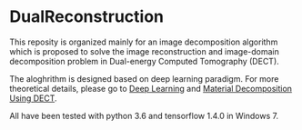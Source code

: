 # DualReconstruction

This reposity is organized mainly for an image decomposition algorithm which is proposed to solve the image reconstruction and image-domain decomposition problem in Dual-energy Computed Tomography (DECT). <br>

The aloghrithm is designed based on deep learning paradigm. For more theoretical details, please go to [Deep Learning](http://www.deeplearningbook.org/) and [Material Decomposition Using DECT](https://pubs.rsna.org/doi/10.1148/rg.2016150220).<br>

  
All have been tested with python 3.6 and tensorflow 1.4.0 in Windows 7. <br>
